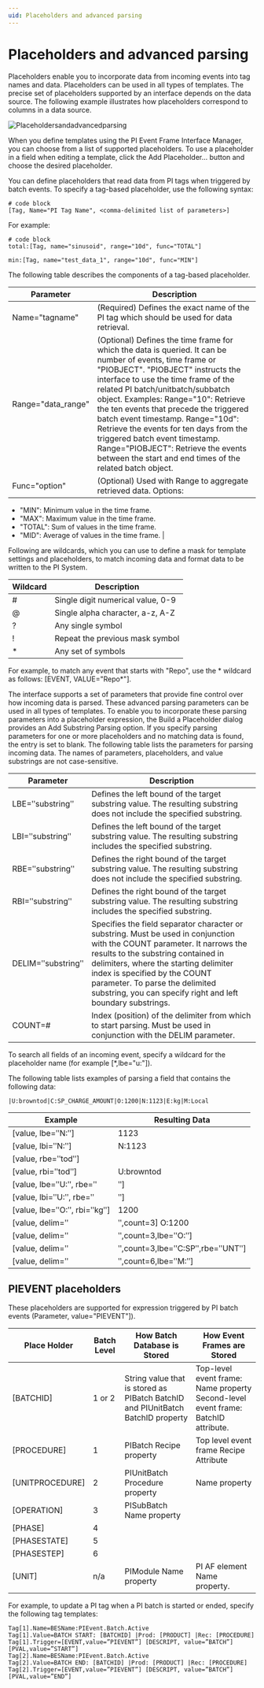 ```yaml
---
uid: Placeholders and advanced parsing
---
```


# Placeholders and advanced parsing

Placeholders enable you to incorporate data from incoming events into tag names and data. Placeholders can be used in all types of templates. The precise set of placeholders supported by an interface depends on the data source. The following example illustrates how placeholders correspond to columns in a data source.

![Placeholdersandadvancedparsing](../images/Placeholdersandadvancedparsing.png)

When you define templates using the PI Event Frame Interface Manager, you can choose from a list of supported placeholders. To use a placeholder in a field when editing a template, click the Add Placeholder… button and choose the desired placeholder.

You can define placeholders that read data from PI tags when triggered by batch events. To specify a tag-based placeholder, use the following syntax:

```
# code block
[Tag, Name="PI Tag Name", <comma-delimited list of parameters>]
```

For example:

```
# code block
total:[Tag, name="sinusoid", range="10d", func="TOTAL"]

min:[Tag, name="test_data_1", range="10d", func="MIN"]
```



The following table describes the components of a tag-based placeholder.

| Parameter | Description |
| --------- | ----------- |
| Name="tagname" | (Required) Defines the exact name of the PI tag which should be used for data retrieval. |
| Range="data_range" | (Optional) Defines the time frame for which the data is queried. It can be number of events, time frame or "PIOBJECT". "PIOBJECT" instructs the interface to use the time frame of the related PI batch/unitbatch/subbatch object. Examples: Range="10": Retrieve the ten events that precede the triggered batch event timestamp. Range="10d": Retrieve the events for ten days from the triggered batch event timestamp. Range="PIOBJECT": Retrieve the events between the start and end times of the related batch object.
| Func="option" | (Optional) Used with Range to aggregate retrieved data. Options:
* "MIN": Minimum value in the time frame.
* "MAX": Maximum value in the time frame.
* "TOTAL": Sum of values in the time frame.
* "MID": Average of values in the time frame. |

Following are wildcards, which you can use to define a mask for template settings and placeholders, to match incoming data and format data to be written to the PI System. 

| Wildcard | Description |
| -------- | ----------- |
| # | Single digit numerical value, 0-9 |
| @ | Single alpha character, a-z, A-Z |
| ? | Any single symbol |
| ! | Repeat the previous mask symbol |
| * | Any set of symbols |

For example, to match any event that starts with "Repo", use the * wildcard as follows: [EVENT, VALUE="Repo*"]. 

The interface supports a set of parameters that provide fine control over how incoming data is parsed. These advanced parsing parameters can be used in all types of templates. To enable you to incorporate these parsing parameters into a placeholder expression, the Build a Placeholder dialog provides an Add Substring Parsing option.
If you specify parsing parameters for one or more placeholders and no matching data is found, the entry is set to blank. The following table lists the parameters for parsing incoming data. The names of parameters, placeholders, and value substrings are not case-sensitive.

| Parameter | Description |
| --------- | ----------- |
| LBE=ʺsubstringʺ | Defines the left bound of the target substring value. The resulting substring does not include the specified substring. |
| LBI=ʺsubstringʺ |Defines the left bound of the target substring value. The resulting substring includes the specified substring. |
| RBE=ʺsubstringʺ | Defines the right bound of the target substring value. The resulting substring does not include the specified substring. |
| RBI=ʺsubstringʺ | Defines the right bound of the target substring value. The resulting substring includes the specified substring. |
| DELIM=ʺsubstringʺ | Specifies the field separator character or substring. Must be used in conjunction with the COUNT parameter. It narrows the results to the substring contained in delimiters, where the starting delimiter index is specified by the COUNT parameter. To parse the delimited substring, you can specify right and left boundary substrings. |
| COUNT=# | Index (position) of the delimiter from which to start parsing. Must be used in conjunction with the DELIM parameter. |

To search all fields of an incoming event, specify a wildcard for the placeholder name (for example [*,lbe="u:"]).

The following table lists examples of parsing a field that contains the following data: 
```
|U:browntod|C:SP_CHARGE_AMOUNT|O:1200|N:1123|E:kg|M:Local
```

| Example | Resulting Data |
| ------- | -------------- |
| [value, lbe=ʺN:ʺ] | 1123|E:kg|M:Local |
| [value, lbi=ʺN:ʺ] | N:1123|E:kg|M:Local
| [value, rbe=ʺtodʺ] | |U:brown |
| [value, rbi=ʺtodʺ] | U:browntod |
| [value, lbe=ʺU:ʺ, rbe=ʺ|ʺ] | Browntod |
| [value, lbi=ʺU:ʺ, rbe=ʺ|ʺ] | U:browntod |
| [value, lbe=ʺO:ʺ, rbi=ʺkgʺ] | 1200|N:1123|E:kg |
| [value, delim=ʺ|ʺ,count=3] O:1200 |
| [value, delim=ʺ|ʺ,count=3,lbe=ʺO:ʺ] | 1200 |
| [value, delim=ʺ|ʺ,count=3,lbe=ʺC:SPʺ,rbe=ʺUNTʺ] | _CHARGE_AMO |
| [value, delim=ʺ|ʺ,count=6,lbe=ʺM:ʺ] | Local |

## PIEVENT placeholders

These placeholders are supported for expression triggered by PI batch events (Parameter, value="PIEVENT"]).

| Place Holder | Batch Level | How Batch Database is Stored | How Event Frames are Stored |
| ------------ | ----------- | ---------------------------- | ----------------------------|
| [BATCHID] | 1 or 2 | String value that is stored as PIBatch BatchID and PIUnitBatch BatchID property | Top-level event frame: Name property Second-level event frame: BatchID attribute. |
| [PROCEDURE] | 1 | PIBatch Recipe property | Top level event frame Recipe Attribute |
| [UNITPROCEDURE] | 2 | PIUnitBatch Procedure property | Name property |
| [OPERATION] | 3 | PISubBatch Name property |    |
| [PHASE] | 4 |   |   |
| [PHASESTATE] | 5 |   |
| [PHASESTEP] | 6 |   |
| [UNIT] | n/a | PIModule Name property | PI AF element Name property. |

For example, to update a PI tag when a PI batch is started or ended, specify the following tag templates:

```
Tag[1].Name=BESName:PIEvent.Batch.Active 
Tag[1].Value=BATCH START: [BATCHID] |Prod: [PRODUCT] |Rec: [PROCEDURE] 
Tag[1].Trigger=[EVENT,value=”PIEVENT”] [DESCRIPT, value=”BATCH”] 
[PVAL,value=”START”] 
Tag[2].Name=BESName:PIEvent.Batch.Active 
Tag[2].Value=BATCH END: [BATCHID] |Prod: [PRODUCT] |Rec: [PROCEDURE] 
Tag[2].Trigger=[EVENT,value=”PIEVENT”] [DESCRIPT, value=”BATCH”] 
[PVAL,value=”END”]
```
